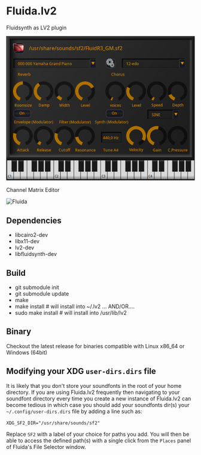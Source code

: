 # Fluida.lv2

Fluidsynth as LV2 plugin 

![Fluida](https://raw.githubusercontent.com/brummer10/Fluida.lv2/master/Fluida.png)

Channel Matrix Editor

![Fluida](https://raw.githubusercontent.com/brummer10/Fluida.lv2/master/Fluida_Channel_matrix.png)

## Dependencies

- libcairo2-dev
- libx11-dev
- lv2-dev
- libfluidsynth-dev


## Build
- git submodule init
- git submodule update
- make
- make install # will install into ~/.lv2 ... AND/OR....
- sudo make install # will install into /usr/lib/lv2

## Binary
Checkout the latest release for binaries compatible with Linux x86_64 or Windows (64bit)

## Modifying your XDG `user-dirs.dirs` file

It is likely that you don't store your soundfonts in the root of your home directory. If you are using Fluida.lv2 frequently then navigating to your soundfont directory every time you create a new instance of Fluida.lv2 can become tedious in which case you should add your soundfonts dir(s) your `~/.config/user-dirs.dirs` file by adding a line such as:

```
XDG_SF2_DIR="/usr/share/sounds/sf2"
```

Replace `SF2` with a label of your choice for paths you add. You will then be able to access the defined path(s) with a single click from the `Places` panel of Fluida's File Selector window.
